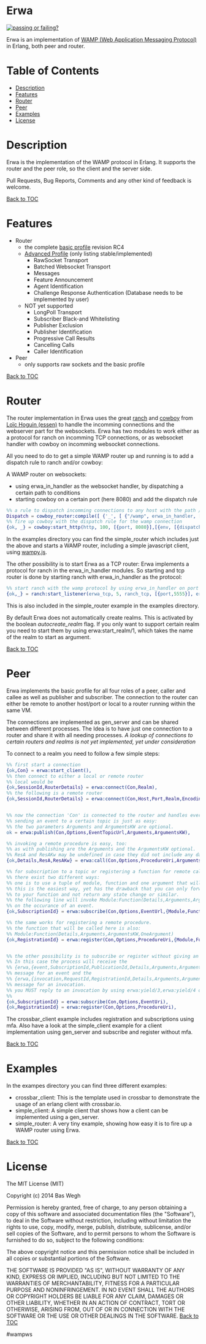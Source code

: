 Erwa
====
[![passing or failing?](https://travis-ci.org/bwegh/erwa.svg?branch=master)](https://travis-ci.org/bwegh/erwa/)


Erwa is an implementation of [WAMP (Web Application Messaging Protocol)](http://wamp.ws/spec/) in Erlang,
both peer and router.



Table of Contents
=================

* [Description](#description)
* [Features](#features)
* [Router](#router)
* [Peer](#peer)
* [Examples](#examples)
* [License](#license)


Description
===========
Erwa is the implementation of the WAMP protocol in Erlang.
It supports the router and the peer role, so the client and
the server side.

Pull Requests, Bug Reports, Comments and any other kind of feedback is welcome.


[Back to TOC](#table-of-contents)

Features
========

* Router
  * the complete [basic profile](https://github.com/tavendo/WAMP/blob/master/spec/basic.md) revision RC4
  * [Advanced Profile](https://github.com/tavendo/WAMP/blob/master/spec/advanced.md) (only listing stable/implemented)
     * RawSocket Transport
     * Batched Websocket Transport
     * Messages
     * Feature Announcement
     * Agent Identification
     * Challenge Response Authentication (Database needs to be implemented by user)
  * NOT yet supported
     * LongPoll Transport
     * Subscriber Black-and Whitelisting
     * Publisher Exclusion
     * Publisher Identification
     * Progressive Call Results
     * Cancelling Calls
     * Caller Identification
* Peer
  * only supports raw sockets and the basic profile

[Back to TOC](#table-of-contents)


Router
======
The router implementation in Erwa uses the great [ranch](https://github.com/extend/ranch)
and [cowboy](https://github.com/extend/cowboy) from [Loïc Hoguin (essen)](https://github.com/essen)
to handle the incomming connections and the webserver part for the websockets.
Erwa has two modules to work either as a protocol for ranch on incomming TCP connections, or
as websocket handler with cowboy on incomming websocket connections.

All you need to do to get a simple WAMP router up and running is to add a dispatch rule to
ranch and/or cowboy:

A WAMP router on websockets:
* using erwa_in_handler as the websocket handler, by dispatching a certain path to conditions
* starting cowboy on a certain port (here 8080) and add the dispatch rule
```Erlang
%% a rule to dispatch incomming connections to any host with the path /wamp to the erwa_in_handler
Dispatch = cowboy_router:compile([ {'_', [ {"/wamp", erwa_in_handler, []}, ]} ]),
%% fire up cowboy with the dispatch rule for the wamp connection
{ok, _} = cowboy:start_http(http, 100, [{port, 8080}],[{env, [{dispatch, Dispatch}]}]),
```
In the examples directory you can find the simple_router which includes just the above
and starts a WAMP router, including a simple javascript client,
using [wampy.js](https://github.com/KSDaemon/wampy.js).

The other possibility is to start Erwa as a TCP router:
Erwa implements a protocol for ranch in the erwa_in_handler modules.
So starting and tcp router is done by starting ranch with
erwa_in_handler as the protocol:
```Erlang
%% start ranch with the wamp protocol by using erwa_in_handler on port 555
{ok,_} = ranch:start_listener(erwa_tcp, 5, ranch_tcp, [{port,5555}], erwa_in_handler, []),
```
This is also included in the simple_router example in the examples directory.

By default Erwa does not automatically create realms. This is activated by the boolean
*autocreate_realm* flag.
If you only want to support certain realm you need to start them by using erwa:start_realm/1,
which takes the name of the realm to start as argument.

[Back to TOC](#table-of-contents)


Peer
====
Erwa implements the basic profile for all four roles of a peer, caller and callee as well as
publisher and subscriber.
The connection to the router can either be remote to another host/port or local to a router
running within the same VM.

The connections are implemented as gen_server and can be shared between different processes.
The Idea is to have just one connection to a router and share it with all needing processes.
*A lookup of connections to certain routers and realms is not yet implemented, yet under consideration*

To connect to a realm you need to follow a few simple steps:
```Erlang
%% first start a connection
{ok,Con} = erwa:start_client(),
%% then connect to either a local or remote router
%% local would be
{ok,SessionId,RouterDetails} = erwa:connect(Con,Realm),
%% the following is a remote router
{ok,SessionId,RouterDetails} = erwa:connect(Con,Host,Port,Realm,Encoding),


%% now the connection 'Con' is connected to the router and handles everything for you
%% sending an event to a certain topic is just as easy:
%% the two parameters Arguments and ArgumentsKW are optional.
ok = erwa:publish(Con,Options,EventTopicUrl,Arguments,ArgumentsKW),

%% invoking a remote procedure is easy, too:
%% as with publishing are the Arguments and the ArgumentsKW optional.
%% ResA and ResAKw may be undefined in case they did not include any data.
{ok,Details,ResA,ResAKw} = erwa:call(Con,Options,ProcedureUri,Arguments,ArgumentsKW),

%% for subscription to a topic or registering a function for remote calls
%% there exist two different ways:
%% one is to use a tuple of module, function and one argument that will be called by erwa.
%% this is the easiest way, yet has the drawback that you can only forward one argument
%% to your function and not return any state change or similar.
%% the following line will invoke Module:Function(Details,Arguments,ArgumentsKW,OneArgument)
%% on the occurance of an event.
{ok,SubscriptionId} = erwa:subscribe(Con,Options,EventUrl,{Module,Function,OneArgument}),

%% the same works for registering a remote procedure.
%% the function that will be called here is also:
%% Module:Function(Details,Arguments,ArgumentsKW,OneArgument)
{ok,RegistrationId} = erwa:register(Con,Options,ProcedureUri,{Module,Function,OneArgument}),


%% the other possibility is to subscribe or register without giving an mfa.
%% In this case the process will receive the
%% {erwa,{event,SubscriptionId,PublicationId,Details,Arguments,ArgumentsKw}}
%% message for an event and the
%% {erwa,{invocation,RequestId,RegistrationId,Details,Arguments,ArgumentsKw}}
%% message for an invocation.
%% you MUST reply to an invocation by using erwa:yield/3,erwa:yield/4 or erwa:yield/5.
%%
{ok,SubscriptionId} = erwa:subscribe(Con,Options,EventUri),
{ok,RegistrationId} = erwa:register(Con,Options,ProcedureUri),
```

The crossbar_client example includes registration and subscriptions using mfa.
Also have a look at the simple_client example for a client implementation using gen_server
and subscribe and register without mfa.

[Back to TOC](#table-of-contents)


Examples
========

In the exampes directory you can find three different examples:
 * crossbar_client: This is the template used in crossbar to demonstrate the usage of an erlang client with crossbar.io.
 * simple_client: A simple client that shows how a client can be implemented using a gen_server.
 * simple_router: A very tiny example, showing how easy it is to fire up a WAMP router using Erwa.

[Back to TOC](#table-of-contents)


License
========
The MIT License (MIT)

Copyright (c) 2014 Bas Wegh

Permission is hereby granted, free of charge, to any person obtaining a copy
of this software and associated documentation files (the "Software"), to deal
in the Software without restriction, including without limitation the rights
to use, copy, modify, merge, publish, distribute, sublicense, and/or sell
copies of the Software, and to permit persons to whom the Software is
furnished to do so, subject to the following conditions:

The above copyright notice and this permission notice shall be included in all
copies or substantial portions of the Software.

THE SOFTWARE IS PROVIDED "AS IS", WITHOUT WARRANTY OF ANY KIND, EXPRESS OR
IMPLIED, INCLUDING BUT NOT LIMITED TO THE WARRANTIES OF MERCHANTABILITY,
FITNESS FOR A PARTICULAR PURPOSE AND NONINFRINGEMENT. IN NO EVENT SHALL THE
AUTHORS OR COPYRIGHT HOLDERS BE LIABLE FOR ANY CLAIM, DAMAGES OR OTHER
LIABILITY, WHETHER IN AN ACTION OF CONTRACT, TORT OR OTHERWISE, ARISING FROM,
OUT OF OR IN CONNECTION WITH THE SOFTWARE OR THE USE OR OTHER DEALINGS IN THE
SOFTWARE.
[Back to TOC](#table-of-contents)

#wampws
